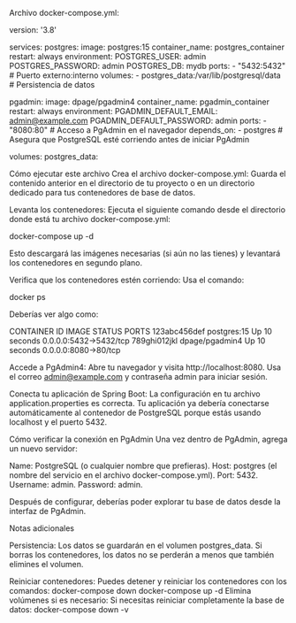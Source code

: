 Archivo docker-compose.yml:

version: '3.8'

services:
  postgres:
    image: postgres:15
    container_name: postgres_container
    restart: always
    environment:
      POSTGRES_USER: admin
      POSTGRES_PASSWORD: admin
      POSTGRES_DB: mydb
    ports:
      - "5432:5432" # Puerto externo:interno
    volumes:
      - postgres_data:/var/lib/postgresql/data # Persistencia de datos

  pgadmin:
    image: dpage/pgadmin4
    container_name: pgadmin_container
    restart: always
    environment:
      PGADMIN_DEFAULT_EMAIL: admin@example.com
      PGADMIN_DEFAULT_PASSWORD: admin
    ports:
      - "8080:80" # Acceso a PgAdmin en el navegador
    depends_on:
      - postgres # Asegura que PostgreSQL esté corriendo antes de iniciar PgAdmin

volumes:
  postgres_data:
  
  
Cómo ejecutar este archivo
Crea el archivo docker-compose.yml: Guarda el contenido anterior en el directorio de tu proyecto o en un directorio dedicado para tus contenedores de base de datos.

Levanta los contenedores: Ejecuta el siguiente comando desde el directorio donde está tu archivo docker-compose.yml:

docker-compose up -d

Esto descargará las imágenes necesarias (si aún no las tienes) y levantará los contenedores en segundo plano.

Verifica que los contenedores estén corriendo: Usa el comando:

docker ps

Deberías ver algo como:

CONTAINER ID   IMAGE             STATUS         PORTS
123abc456def   postgres:15       Up 10 seconds  0.0.0.0:5432->5432/tcp
789ghi012jkl   dpage/pgadmin4    Up 10 seconds  0.0.0.0:8080->80/tcp

Accede a PgAdmin4: Abre tu navegador y visita http://localhost:8080. Usa el correo admin@example.com y contraseña admin para iniciar sesión.

Conecta tu aplicación de Spring Boot: La configuración en tu archivo application.properties es correcta. Tu aplicación ya debería conectarse automáticamente al contenedor de PostgreSQL porque estás usando localhost y el puerto 5432.

Cómo verificar la conexión en PgAdmin
Una vez dentro de PgAdmin, agrega un nuevo servidor:

Name: PostgreSQL (o cualquier nombre que prefieras).
Host: postgres (el nombre del servicio en el archivo docker-compose.yml).
Port: 5432.
Username: admin.
Password: admin.

Después de configurar, deberías poder explorar tu base de datos desde la interfaz de PgAdmin.

Notas adicionales

Persistencia: Los datos se guardarán en el volumen postgres_data. Si borras los contenedores, los datos no se perderán a menos que también elimines el volumen.

Reiniciar contenedores: Puedes detener y reiniciar los contenedores con los comandos:
docker-compose down
docker-compose up -d
Elimina volúmenes si es necesario: Si necesitas reiniciar completamente la base de datos:
docker-compose down -v